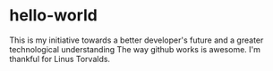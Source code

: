 # hello-world
This is my initiative towards a better developer's future and a greater technological understanding
The way github works is awesome.
I'm thankful for Linus Torvalds.
